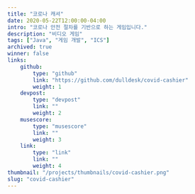 ```yaml
---
title: "코로나 캐셔"
date: 2020-05-22T12:00:00-04:00
intro: "코로나 안전 절차를 기반으로 하는 게임입니다."
description: "비디오 게임"
tags: ["Java", "게임 개발", "ICS"]
archived: true
winner: false
links: 
    github: 
        type: "github"
        link: "https://github.com/dulldesk/covid-cashier"
        weight: 1
    devpost:
        type: "devpost"
        link: ""
        weight: 2
    musescore:
        type: "musescore"
        link: ""
        weight: 3
    link:
        type: "link"
        link: ""
        weight: 4
thumbnail: "/projects/thumbnails/covid-cashier.png"
slug: "covid-cashier"
---
```


